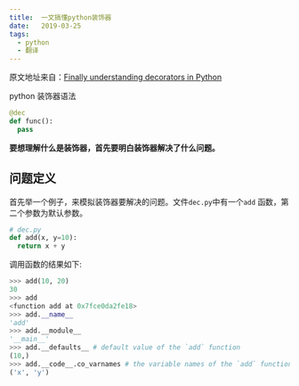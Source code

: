 ```yaml
---
title:  一文搞懂python装饰器
date:   2019-03-25
tags: 
  - python
  - 翻译
---
```


原文地址来自：[Finally understanding decorators in Python](https://pouannes.github.io/blog/decorators/)

python 装饰器语法

```python
@dec
def func():
  pass
```
**要想理解什么是装饰器，首先要明白装饰器解决了什么问题。**

## 问题定义

首先举一个例子，来模拟装饰器要解决的问题。文件`dec.py`中有一个`add` 函数，第二个参数为默认参数。

```python
# dec.py
def add(x, y=10):
  return x + y
```
调用函数的结果如下:

```python
>>> add(10, 20)
30
>>> add
<function add at 0x7fce0da2fe18>
>>> add.__name__
'add'
>>> add.__module__
'__main__'
>>> add.__defaults__ # default value of the `add` function
(10,)
>>> add.__code__.co_varnames # the variable names of the `add` function
('x', 'y')
```


